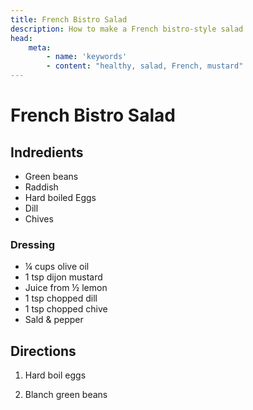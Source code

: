 ```yaml
---
title: French Bistro Salad
description: How to make a French bistro-style salad
head:
    meta:
        - name: 'keywords'
        - content: "healthy, salad, French, mustard"
---
```


# French Bistro Salad
## Indredients
- Green beans
- Raddish
- Hard boiled Eggs
- Dill
- Chives

### Dressing
- &frac14; cups olive oil
- 1 tsp dijon mustard
- Juice from &frac12; lemon
- 1 tsp chopped dill
- 1 tsp chopped chive
- Sald & pepper

## Directions
1. Hard boil eggs

2. Blanch green beans